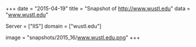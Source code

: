
+++
date = "2015-04-19"
title = "Snapshot of http://www.wustl.edu"
data = "www.wustl.edu"

Server = ["IIS"]
domain = ["wustl.edu"]

  image = "snapshots/2015_16/www.wustl.edu.png"
+++
#
